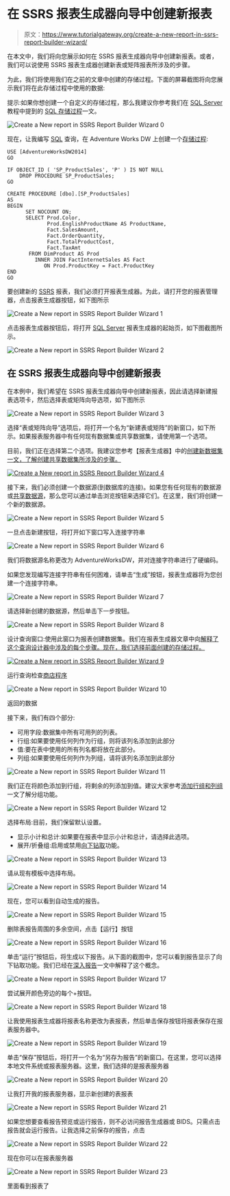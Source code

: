 # 在 SSRS 报表生成器向导中创建新报表

> 原文：<https://www.tutorialgateway.org/create-a-new-report-in-ssrs-report-builder-wizard/>

在本文中，我们将向您展示如何在 SSRS 报表生成器向导中创建新报表。或者，我们可以说使用 SSRS 报表生成器创建新表或矩阵报表所涉及的步骤。

为此，我们将使用我们在之前的文章中创建的存储过程。下面的屏幕截图将向您展示我们将在此存储过程中使用的数据:

提示:如果你想创建一个自定义的存储过程，那么我建议你参考我们在 [SQL Server](https://www.tutorialgateway.org/sql/) 教程中提到的 [SQL 存储过程](https://www.tutorialgateway.org/select-stored-procedure-in-sql-server/)一文。

![Create a New report in SSRS Report Builder Wizard 0](img/cddb37c4de55474c4c64c6a6f26cbd1f.png)

现在，让我编写 [SQL](https://www.tutorialgateway.org/sql/) 查询，在 Adventure Works DW 上创建一个[存储过程](https://www.tutorialgateway.org/select-stored-procedure-in-sql-server/):

```
USE [AdventureWorksDW2014]
GO

IF OBJECT_ID ( 'SP_ProductSales', 'P' ) IS NOT NULL   
    DROP PROCEDURE SP_ProductSales;  
GO

CREATE PROCEDURE [dbo].[SP_ProductSales]
AS
BEGIN
      SET NOCOUNT ON;
	  SELECT Prod.Color, 
             Prod.EnglishProductName AS ProductName, 
             Fact.SalesAmount,
	         Fact.OrderQuantity, 
             Fact.TotalProductCost, 
             Fact.TaxAmt
       FROM DimProduct AS Prod 
         INNER JOIN FactInternetSales AS Fact 
            ON Prod.ProductKey = Fact.ProductKey 
END
GO
```

要创建新的 [SSRS](https://www.tutorialgateway.org/ssrs/) 报表，我们必须打开报表生成器。为此，请打开您的报表管理器，点击报表生成器按钮，如下图所示

![Create a New report in SSRS Report Builder Wizard 1](img/4ff8fdb732215cf98a9d3255f23d4dc6.png)

点击报表生成器按钮后，将打开 [SQL Server](https://www.tutorialgateway.org/sql/) 报表生成器的起始页，如下图截图所示。

![Create a New report in SSRS Report Builder Wizard 2](img/30eda2a3392ebb0e9429683e2dd06256.png)

## 在 SSRS 报表生成器向导中创建新报表

在本例中，我们希望在 SSRS 报表生成器向导中创建新报表，因此请选择新建报表选项卡，然后选择表或矩阵向导选项，如下图所示

![Create a New report in SSRS Report Builder Wizard 3](img/b3fac0543bfcf3329f732e287de7c0e6.png)

选择“表或矩阵向导”选项后，将打开一个名为“新建表或矩阵”的新窗口，如下所示。如果报表服务器中有任何现有数据集或共享数据集，请使用第一个选项。

目前，我们正在选择第二个选项。我建议您参考【报表生成器】中的[创建新数据集一文，了解创建共享数据集所涉及的步骤。](https://www.tutorialgateway.org/create-a-new-dataset-using-ssrs-report-builder-wizard/)

[![Create a New report in SSRS Report Builder Wizard 4](img/8e57b94a4ec96e1f6ce1a9ba332ebdc0.png)](https://www.tutorialgateway.org/create-a-new-dataset-using-ssrs-report-builder-wizard/)

接下来，我们必须创建一个数据源(到数据库的连接)。如果您有任何现有的数据源或[共享数据源](https://www.tutorialgateway.org/data-source-in-ssrs-report-manager/)，那么您可以通过单击浏览按钮来选择它们。在这里，我们将创建一个新的数据源。

![Create a New report in SSRS Report Builder Wizard 5](img/65e6fdb00780657d3e6a27f9ca26ee08.png)

一旦点击新建按钮，将打开如下窗口写入连接字符串

![Create a New report in SSRS Report Builder Wizard 6](img/8130d3bfebd9d3b13b43cf7fef995d27.png)

我们将数据源名称更改为 AdventureWorksDW，并对连接字符串进行了硬编码。

如果您发现编写连接字符串有任何困难，请单击“生成”按钮，报表生成器将为您创建一个连接字符串。

![Create a New report in SSRS Report Builder Wizard 7](img/29e247e7bc03845863984d0c0241b6bb.png)

请选择新创建的数据源，然后单击下一步按钮。

![Create a New report in SSRS Report Builder Wizard 8](img/8ccfe7a239f264f7a336b109a572354d.png)

设计查询窗口:使用此窗口为报表创建数据集。我们在报表生成器文章中向[解释了这个查询设计器中涉及的每个步骤。现在，我们选择前面创建的存储过程。](https://www.tutorialgateway.org/create-a-new-dataset-using-ssrs-report-builder-wizard/)

[![Create a New report in SSRS Report Builder Wizard 9](img/38abf386a6b5c2d78688b55cbca42c7f.png)](https://www.tutorialgateway.org/create-a-new-dataset-using-ssrs-report-builder-wizard/)

运行查询检查[商店程序](https://www.tutorialgateway.org/stored-procedures-in-sql/)

![Create a New report in SSRS Report Builder Wizard 10](img/4e0a9b0939d11c1303682f6c1e9b9555.png)

返回的数据

接下来，我们有四个部分:

*   可用字段:数据集中所有可用列的列表。
*   行组:如果要使用任何列作为行组，则将该列名添加到此部分
*   值:要在表中使用的所有列名都将放在此部分。
*   列组:如果要使用任何列作为列组，请将该列名添加到此部分

![Create a New report in SSRS Report Builder Wizard 11](img/8cfa88c2e64b91e239bcf3a3e8682c7b.png)

我们正在将颜色添加到行组，将剩余的列添加到值。建议大家参考[添加行组和列组](https://www.tutorialgateway.org/ssrs-grouping-in-table-reports/)一文了解分组功能。

![Create a New report in SSRS Report Builder Wizard 12](img/1298967977cd5801a54045471faaa927.png)

选择布局:目前，我们保留默认设置。

*   显示小计和总计:如果要在报表中显示小计和总计，请选择此选项。
*   展开/折叠组:启用或禁用[向下钻取](https://www.tutorialgateway.org/ssrs-drill-down-report/)功能。

![Create a New report in SSRS Report Builder Wizard 13](img/0f6b30cfd6fac5f57eac75fe4d21b1ce.png)

请从现有模板中选择布局。

![Create a New report in SSRS Report Builder Wizard 14](img/9f67096e195bdafbaacdc334669d863e.png)

现在，您可以看到自动生成的报告。

![Create a New report in SSRS Report Builder Wizard 15](img/04d1aedd3306247e11f75e5a8deef9fd.png)

删除表报告周围的多余空间，点击【运行】按钮

![Create a New report in SSRS Report Builder Wizard 16](img/365cfd1155d001c0fad2536f8408e84e.png)

单击“运行”按钮后，将生成以下报告。从下面的截图中，您可以看到报告显示了向下钻取功能。我们已经在[深入报告](https://www.tutorialgateway.org/ssrs-drill-down-report/)一文中解释了这个概念。

![Create a New report in SSRS Report Builder Wizard 17](img/dd6e18756b142d501e6105f07b083929.png)

尝试展开颜色旁边的每个+按钮。

![Create a New report in SSRS Report Builder Wizard 18](img/53c544a8f18671817350ebe3260b4330.png)

让我使用报表生成器将报表名称更改为表报表，然后单击保存按钮将报表保存在报表服务器中。

![Create a New report in SSRS Report Builder Wizard 19](img/1a0d06761562463f6070a399928fc7bf.png)

单击“保存”按钮后，将打开一个名为“另存为报告”的新窗口。在这里，您可以选择本地文件系统或报表服务器。这里，我们选择的是报表服务器

![Create a New report in SSRS Report Builder Wizard 20](img/006c6204e80fae3b61df5d5643649d9c.png)

让我打开我的报表服务器，显示新创建的表报表

![Create a New report in SSRS Report Builder Wizard 21](img/74ee3c30adf89c252534a1f484d14c61.png)

如果您想要查看报告预览或运行报告，则不必访问报告生成器或 BIDS。只需点击报告就会运行报告。让我选择之前保存的报告，点击

![Create a New report in SSRS Report Builder Wizard 22](img/0cd628cacac430fc82c86fa24b1bad36.png)

现在你可以在报表服务器

![Create a New report in SSRS Report Builder Wizard 23](img/29ebb0a9d61bca2cec2d5f090e9ee592.png)

里面看到报表了